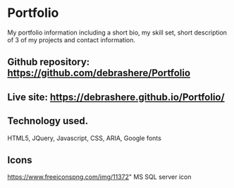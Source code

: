 # Portfolio

My portfolio information including a short bio, my skill set, short description of 
3 of my projects and contact information.

## Github repository: https://github.com/debrashere/Portfolio
##         Live site: https://debrashere.github.io/Portfolio/

## Technology used.
 HTML5, JQuery, Javascript, CSS, ARIA, Google fonts 

 ## Icons 
 https://www.freeiconspng.com/img/11372" MS SQL server icon 

